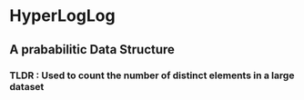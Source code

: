 # HyperLogLog

## A prababilitic Data Structure

### TLDR : Used to count the number of distinct elements in a large dataset
